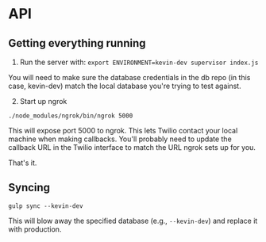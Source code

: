 # API #

## Getting everything running

1. Run the server with:
`export ENVIRONMENT=kevin-dev supervisor index.js`

You will need to make sure the database credentials in the db repo (in this case, kevin-dev) match the local database you're trying to test against.

2. Start up ngrok

`./node_modules/ngrok/bin/ngrok 5000`

This will expose port 5000 to ngrok. This lets Twilio contact your local machine when making callbacks. You'll probably need to update the callback URL in the Twilio interface to match the URL ngrok sets up for you.

That's it.

## Syncing

`
gulp sync --kevin-dev
`

This will blow away the specified database (e.g., `--kevin-dev`) and replace it with production.
